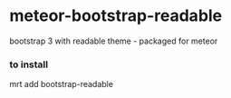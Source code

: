meteor-bootstrap-readable
==================
bootstrap 3 with readable theme -  packaged for meteor


### to install
mrt add bootstrap-readable
